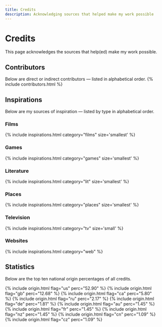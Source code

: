 ```yaml
---
title: Credits
description: Acknowledging sources that helped make my work possible
---
```


# Credits
This page acknowledges the sources that help(ed) make my work possible.

## Contributors
Below are direct or indirect contributors — listed in alphabetical order.
{% include contributors.html %}

## Inspirations
Below are my sources of inspiration — listed by type in alphabetical order.

### Films
{% include inspirations.html category="films" size='smallest' %}

### Games
{% include inspirations.html category="games" size='smallest' %}

### Literature
{% include inspirations.html category="lit" size='smallest' %}

### Places
{% include inspirations.html category="places" size='smallest' %}

### Television
{% include inspirations.html category="tv" size='small' %}

### Websites
{% include inspirations.html category="web" %}

## Statistics
Below are the top ten national origin percentages of all credits.

{% include origin.html flag="us" perc="52.90" %}
{% include origin.html flag="gb" perc="12.68" %}
{% include origin.html flag="ca" perc="5.80" %}
{% include origin.html flag="ru" perc="2.17" %}
{% include origin.html flag="de" perc="1.81" %}
{% include origin.html flag="au" perc="1.45" %}
{% include origin.html flag="fr" perc="1.45" %}
{% include origin.html flag="nz" perc="1.45" %}
{% include origin.html flag="cn" perc="1.09" %}
{% include origin.html flag="cz" perc="1.09" %}